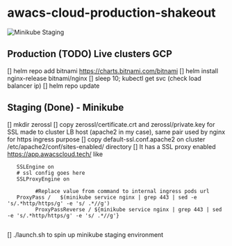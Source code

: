 # awacs-cloud-production-shakeout

![Minikube Staging](https://github.com/girishaiocdawacs/awacs-cloud-production-shakeout/workflows/Minikube%20Staging/badge.svg)

## Production (TODO) Live clusters GCP
[] helm repo add bitnami https://charts.bitnami.com/bitnami
[] helm install nginx-release bitnami/nginx
[] sleep 10; kubectl get svc (check load balancer ip)
[] helm repo update

## Staging (Done) - Minikube
[] mkdir zerossl
[] copy zerossl/certificate.crt and zerossl/private.key for SSL made to cluster LB host (apache2 in my case), same pair used by nginx for https ingress purpose
[] copy default-ssl.conf.apache2 on cluster /etc/apache2/conf/sites-enabled/ directory
[] It has a SSL proxy enabled https://app.awacscloud.tech/ like
   ```
      SSLEngine on
      # ssl config goes here
      SSLProxyEngine on
      
			#Replace value from command to internal ingress pods url
      ProxyPass /	$(minikube service nginx | grep 443 | sed -e 's/.*http/https/g' -e 's/ .*//g')
			ProxyPassReverse / ${minikube service nginx | grep 443 | sed -e 's/.*http/https/g' -e 's/ .*//g'}
      
   ```
[] ./launch.sh to spin up minikube staging environment


